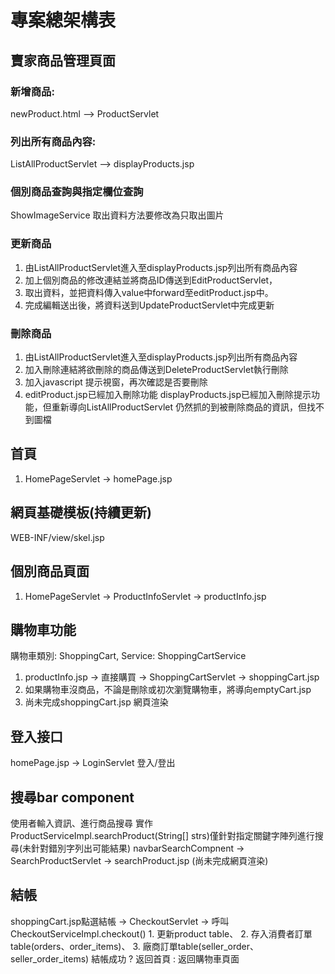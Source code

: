 # 專案總架構表

## 賣家商品管理頁面

### 新增商品:
newProduct.html --> ProductServlet

### 列出所有商品內容:
ListAllProductServlet --> displayProducts.jsp


### 個別商品查詢與指定欄位查詢
ShowImageService 取出資料方法要修改為只取出圖片


### 更新商品
1. 由ListAllProductServlet進入至displayProducts.jsp列出所有商品內容
2. 加上個別商品的修改連結並將商品ID傳送到EditProductServlet，
3. 取出資料，並把資料傳入value中forward至editProduct.jsp中。
4. 完成編輯送出後，將資料送到UpdateProductServlet中完成更新


### 刪除商品
1. 由ListAllProductServlet進入至displayProducts.jsp列出所有商品內容
2. 加入刪除連結將欲刪除的商品傳送到DeleteProductServlet執行刪除
3. 加入javascript 提示視窗，再次確認是否要刪除
4. editProduct.jsp已經加入刪除功能
displayProducts.jsp已經加入刪除提示功能，但重新導向ListAllProductServlet
仍然抓的到被刪除商品的資訊，但找不到圖檔



## 首頁
1. HomePageServlet -> homePage.jsp

## 網頁基礎模板(持續更新)
WEB-INF/view/skel.jsp

## 個別商品頁面
1. HomePageServlet -> ProductInfoServlet -> productInfo.jsp

## 購物車功能
購物車類別: ShoppingCart, Service: ShoppingCartService
1. productInfo.jsp -> 直接購買 -> ShoppingCartServlet -> shoppingCart.jsp
2. 如果購物車沒商品，不論是刪除或初次瀏覽購物車，將導向emptyCart.jsp
3. 尚未完成shoppingCart.jsp 網頁渲染

## 登入接口
homePage.jsp -> LoginServlet 登入/登出


## 搜尋bar component
使用者輸入資訊、進行商品搜尋
實作ProductServiceImpl.searchProduct(String[] strs)僅針對指定關鍵字陣列進行搜尋(未針對錯別字列出可能結果)
navbarSearchCompnent -> SearchProductServlet -> searchProduct.jsp (尚未完成網頁渲染)

## 結帳
shoppingCart.jsp點選結帳 -> CheckoutServlet 
-> 呼叫CheckoutServiceImpl.checkout() 
	1. 更新product table、
	2. 存入消費者訂單table(orders、order_items)、
	3. 廠商訂單table(seller_order、seller_order_items)
結帳成功 ? 返回首頁 : 返回購物車頁面